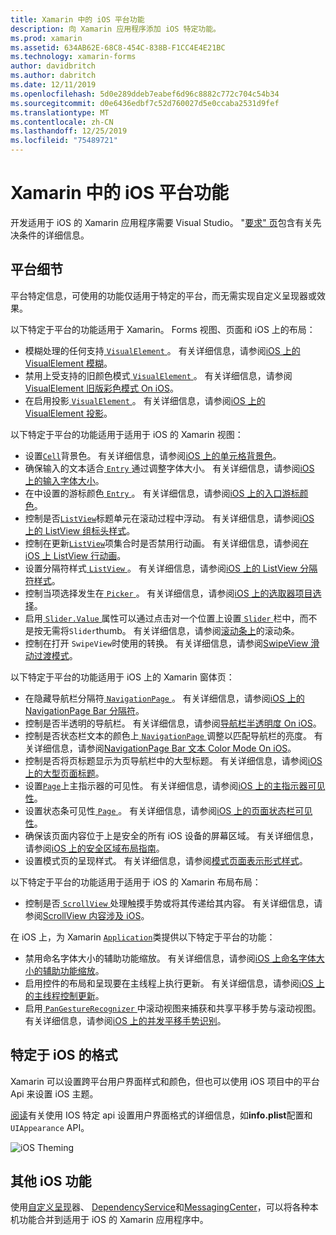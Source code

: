 ```yaml
---
title: Xamarin 中的 iOS 平台功能
description: 向 Xamarin 应用程序添加 iOS 特定功能。
ms.prod: xamarin
ms.assetid: 634AB62E-68C8-454C-838B-F1CC4E4E21BC
ms.technology: xamarin-forms
author: davidbritch
ms.author: dabritch
ms.date: 12/11/2019
ms.openlocfilehash: 5d0e289ddeb7eabef6d96c8882c772c704c54b34
ms.sourcegitcommit: d0e6436edbf7c52d760027d5e0ccaba2531d9fef
ms.translationtype: MT
ms.contentlocale: zh-CN
ms.lasthandoff: 12/25/2019
ms.locfileid: "75489721"
---
```

# <a name="ios-platform-features-in-xamarinforms"></a>Xamarin 中的 iOS 平台功能

开发适用于 iOS 的 Xamarin 应用程序需要 Visual Studio。 "[要求" 页](~/get-started/requirements.md)包含有关先决条件的详细信息。

## <a name="platform-specifics"></a>平台细节

平台特定信息，可使用的功能仅适用于特定的平台，而无需实现自定义呈现器或效果。

以下特定于平台的功能适用于 Xamarin。 Forms 视图、页面和 iOS 上的布局：

- 模糊处理的任何支持[ `VisualElement` ](xref:Xamarin.Forms.VisualElement)。 有关详细信息，请参阅[iOS 上的 VisualElement 模糊](visualelement-blur.md)。
- 禁用上受支持的旧颜色模式[ `VisualElement` ](xref:Xamarin.Forms.VisualElement)。 有关详细信息，请参阅[VisualElement 旧版彩色模式 On iOS](legacy-color-mode.md)。
- 在启用投影[ `VisualElement` ](xref:Xamarin.Forms.VisualElement)。 有关详细信息，请参阅[iOS 上的 VisualElement 投影](visualelement-drop-shadow.md)。

以下特定于平台的功能适用于适用于 iOS 的 Xamarin 视图：

- 设置[`Cell`](xref:Xamarin.Forms.Cell)背景色。 有关详细信息，请参阅[iOS 上的单元格背景色](cell-background-color.md)。
- 确保输入的文本适合[ `Entry` ](xref:Xamarin.Forms.Entry)通过调整字体大小。 有关详细信息，请参阅[iOS 上的输入字体大小](entry-font-size.md)。
- 在中设置的游标颜色[ `Entry` ](xref:Xamarin.Forms.Entry)。 有关详细信息，请参阅[iOS 上的入口游标颜色](entry-cursor-color.md)。
- 控制是否[`ListView`](xref:Xamarin.Forms.ListView)标题单元在滚动过程中浮动。 有关详细信息，请参阅[iOS 上的 ListView 组标头样式](listview-group-header-style.md)。
- 控制在更新[`ListView`](xref:Xamarin.Forms.ListView)项集合时是否禁用行动画。 有关详细信息，请参阅[在 iOS 上 ListView 行动画](listview-row-animations.md)。
- 设置分隔符样式[ `ListView` ](xref:Xamarin.Forms.ListView)。 有关详细信息，请参阅[iOS 上的 ListView 分隔符样式](listview-separator-style.md)。
- 控制当项选择发生在[ `Picker` ](xref:Xamarin.Forms.Picker)。 有关详细信息，请参阅[iOS 上的选取器项目选择](picker-selection.md)。
- 启用[ `Slider.Value` ](xref:Xamarin.Forms.Slider.Value)属性可以通过点击对一个位置上设置[ `Slider` ](xref:Xamarin.Forms.Slider)栏中，而不是按无需将`Slider`thumb。 有关详细信息，请参阅[滚动条上](slider-thumb.md)的滚动条。
- 控制在打开 `SwipeView`时使用的转换。 有关详细信息，请参阅[SwipeView 滑动过渡模式](swipeview-swipetransitionmode.md)。

以下特定于平台的功能适用于 iOS 上的 Xamarin 窗体页：

- 在隐藏导航栏分隔符[ `NavigationPage` ](xref:Xamarin.Forms.NavigationPage)。 有关详细信息，请参阅[iOS 上的 NavigationPage Bar 分隔符](navigation-bar-separator.md)。
- 控制是否半透明的导航栏。 有关详细信息，请参阅[导航栏半透明度 On iOS](navigation-bar-translucent.md)。
- 控制是否状态栏文本的颜色上[ `NavigationPage` ](xref:Xamarin.Forms.NavigationPage)调整以匹配导航栏的亮度。 有关详细信息，请参阅[NavigationPage Bar 文本 Color Mode On iOS](status-bar-text-color.md)。
- 控制是否将页标题显示为页导航栏中的大型标题。 有关详细信息，请参阅[iOS 上的大型页面标题](page-large-title.md)。
- 设置[`Page`](xref:Xamarin.Forms.Page)上主指示器的可见性。 有关详细信息，请参阅[iOS 上的主指示器可见性](page-home-indicator.md)。
- 设置状态条可见性[ `Page` ](xref:Xamarin.Forms.Page)。 有关详细信息，请参阅[iOS 上的页面状态栏可见性](page-status-bar-visibility.md)。
- 确保该页面内容位于上是安全的所有 iOS 设备的屏幕区域。 有关详细信息，请参阅[iOS 上的安全区域布局指南](page-safe-area-layout.md)。
- 设置模式页的呈现样式。 有关详细信息，请参阅[模式页面表示形式样式](page-presentation-style.md)。

以下特定于平台的功能适用于适用于 iOS 的 Xamarin 布局布局：

- 控制是否[ `ScrollView` ](xref:Xamarin.Forms.ScrollView)处理触摸手势或将其传递给其内容。 有关详细信息，请参阅[ScrollView 内容涉及 iOS](scrollview-content-touches.md)。

在 iOS 上，为 Xamarin [`Application`](xref:Xamarin.Forms.Application)类提供以下特定于平台的功能：

- 禁用命名字体大小的辅助功能缩放。 有关详细信息，请参阅[iOS 上命名字体大小的辅助功能缩放](named-font-size-scaling.md)。
- 启用控件的布局和呈现要在主线程上执行更新。 有关详细信息，请参阅[iOS 上的主线程控制更新](main-thread-updates-ui.md)。
- 启用[ `PanGestureRecognizer` ](xref:Xamarin.Forms.PanGestureRecognizer)中滚动视图来捕获和共享平移手势与滚动视图。 有关详细信息，请参阅[iOS 上的并发平移手势识别](application-pan-gesture.md)。

## <a name="ios-specific-formatting"></a>特定于 iOS 的格式

Xamarin 可以设置跨平台用户界面样式和颜色，但也可以使用 iOS 项目中的平台 Api 来设置 iOS 主题。

[阅读](formatting.md)有关使用 IOS 特定 api 设置用户界面格式的详细信息，如**info.plist**配置和 `UIAppearance` API。

![](images/status-white-sml.png "iOS Theming")

## <a name="other-ios-features"></a>其他 iOS 功能

使用[自定义呈现](~/xamarin-forms/app-fundamentals/custom-renderer/index.md)器、 [DependencyService](~/xamarin-forms/app-fundamentals/dependency-service/index.md)和[MessagingCenter](~/xamarin-forms/app-fundamentals/messaging-center.md)，可以将各种本机功能合并到适用于 iOS 的 Xamarin 应用程序中。
